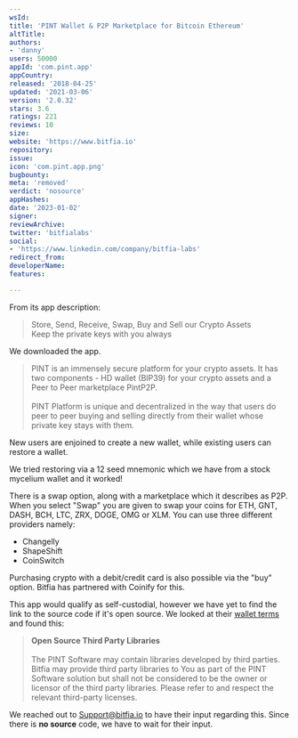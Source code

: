 ```yaml
---
wsId: 
title: 'PINT Wallet & P2P Marketplace for Bitcoin Ethereum'
altTitle: 
authors:
- 'danny'
users: 50000
appId: 'com.pint.app'
appCountry: 
released: '2018-04-25'
updated: '2021-03-06'
version: '2.0.32'
stars: 3.6
ratings: 221
reviews: 10
size: 
website: 'https://www.bitfia.io'
repository: 
issue: 
icon: 'com.pint.app.png'
bugbounty: 
meta: 'removed'
verdict: 'nosource'
appHashes: 
date: '2023-01-02'
signer: 
reviewArchive: 
twitter: 'bitfialabs'
social:
- 'https://www.linkedin.com/company/bitfia-labs'
redirect_from: 
developerName: 
features: 

---
```


From its app description:

> Store, Send, Receive, Swap, Buy and Sell our Crypto Assets<br>
Keep the private keys with you always

We downloaded the app.

>PINT is an immensely secure platform for your crypto assets. It has two components - HD wallet (BIP39) for your crypto assets and a Peer to Peer marketplace PintP2P.<br><br>
PINT Platform is unique and decentralized in the way that users do peer to peer buying and selling directly from their wallet whose private key stays with them.

New users are enjoined to create a new wallet, while existing users can restore a wallet. 

We tried restoring via a 12 seed mnemonic which we have from a stock mycelium wallet and it worked!

There is a swap option, along with a marketplace which it describes as P2P. When you select "Swap" you are given to swap your coins for ETH, GNT, DASH, BCH, LTC, ZRX, DOGE, OMG or XLM. You can use three different providers namely:

- Changelly
- ShapeShift
- CoinSwitch

Purchasing crypto with a debit/credit card is also possible via the "buy" option. Bitfia has partnered with Coinify for this.

This app would qualify as self-custodial, however we have yet to find the link to the source code if it's open source. We looked at their [wallet terms](https://www.bitfia.io/terms/index.php) and found this:

>**Open Source Third Party Libraries**<br><br>
The PINT Software may contain libraries developed by third parties. Bitfia may provide third party libraries to You as part of the PINT Software solution but shall not be considered to be the owner or licensor of the third party libraries. Please refer to and respect the relevant third-party licenses.

We reached out to Support@bitfia.io to have their input regarding this. Since there is **no source** code, we have to wait for their input.
